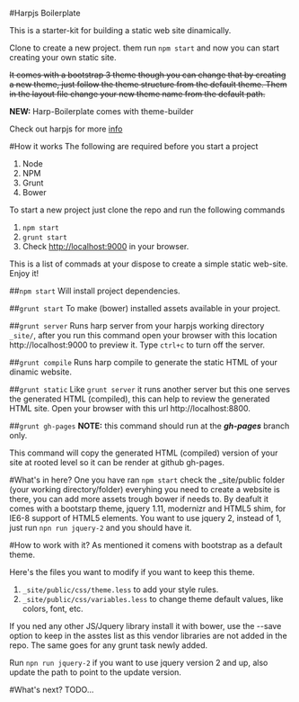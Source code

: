 #Harpjs Boilerplate

This is a starter-kit for building a static web site dinamically.

Clone to create a new project. them run `npm start` and now you can start creating your own static site.

<strike>It comes with a bootstrap 3 theme though you can change that by creating a new theme, just follow the theme structure from the default theme. Them in the layout file change your new theme name from the default path.</strike>

<strong>NEW:</strong> Harp-Boilerplate comes with theme-builder

Check out harpjs for more [info](http://harpjs.com/docs/)

#How it works
The following are required before you start a project

1. Node
2. NPM
3. Grunt
4. Bower

To start a new project just clone the repo and run the following commands 

1. ```npm start``` 
2. ```grunt start```
3. Check [http://localhost:9000](http://localhost:9000) in your browser.

This is a list of commads at your dispose to create a simple static web-site. Enjoy it!

##```npm start```
Will install project dependencies.

##```grunt start```
To make (bower) installed assets available in your project.

##```grunt server```
Runs harp server from your harpjs working directory ```_site/```, after you run this command open your browser with this location http://localhost:9000 to preview it. Type ```ctrl+c``` to turn off the server.

##```grunt compile```
Runs harp compile to generate the static HTML of your dinamic website.

##```grunt static```
Like ```grunt server``` it runs another server but this one serves the generated HTML (compiled), this can help to review the generated HTML site. Open your browser with this url http://localhost:8800.

##```grunt gh-pages```
**NOTE:** this command should run at the **_gh-pages_** branch only.

This command will copy the generated HTML (compiled) version of your site at rooted level so it can be render at github gh-pages.

#What's in here?
One you have ran ```npm start``` check the _site/public folder (your working directory/folder) everyhing you need to create a website is there, you can add more assets trough bower if needs to.
By deafult it comes with a bootstarp theme, jquery 1.11, modernizr and HTML5 shim, for IE6-8 support of HTML5 elements.
You want to use jquery 2, instead of 1, just run ```npn run jquery-2``` and you should have it.

#How to work with it?
As mentioned it comens with bootstrap as a default theme.

Here's the files you want to modify if you want to keep this theme.
1. ```_site/public/css/theme.less``` to add your style rules.
2. ```_site/public/css/variables.less``` to change theme default values, like colors, font, etc.

If you ned any other JS/Jquery library install it with bower, use the --save option to keep in the asstes list as this vendor libraries are not added in the repo. The same goes for any grunt task newly added.

Run ```npn run jquery-2``` if you want to use jquery version 2 and up, also update the path to point to the update version.

#What's next?
TODO...
